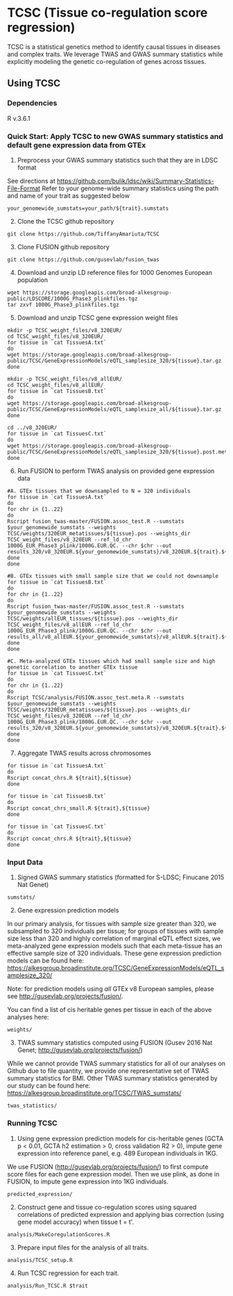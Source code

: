 # TCSC (Tissue co-regulation score regression)

TCSC is a statistical genetics method to identify causal tissues in diseases and complex traits. We leverage TWAS and GWAS summary statistics while explicitly modeling the genetic co-regulation of genes across tissues.

## Using TCSC

### Dependencies

R v.3.6.1

### Quick Start: Apply TCSC to new GWAS summary statistics and default gene expression data from GTEx
1. Preprocess your GWAS summary statistics such that they are in LDSC format

See directions at https://github.com/bulik/ldsc/wiki/Summary-Statistics-File-Format
Refer to your genome-wide summary statistics using the path and name of your trait as suggested below
```
your_genomewide_sumstats=your_path/${trait}.sumstats
```

2. Clone the TCSC github repository
```
git clone https://github.com/TiffanyAmariuta/TCSC
```

3. Clone FUSION github repository

```
git clone https://github.com/gusevlab/fusion_twas
```

4. Download and unzip LD reference files for 1000 Genomes European population
```
wget https://storage.googleapis.com/broad-alkesgroup-public/LDSCORE/1000G_Phase3_plinkfiles.tgz
tar zxvf 1000G_Phase3_plinkfiles.tgz
```

5. Download and unzip TCSC gene expression weight files
```
mkdir -p TCSC_weight_files/v8_320EUR/
cd TCSC_weight_files/v8_320EUR/
for tissue in `cat TissuesA.txt`
do
wget https://storage.googleapis.com/broad-alkesgroup-public/TCSC/GeneExpressionModels/eQTL_samplesize_320/${tissue}.tar.gz
done

mkdir -p TCSC_weight_files/v8_allEUR/
cd TCSC_weight_files/v8_allEUR/
for tissue in `cat TissuesB.txt`
do
wget https://storage.googleapis.com/broad-alkesgroup-public/TCSC/GeneExpressionModels/eQTL_samplesize_all/${tissue}.tar.gz
done

cd ../v8_320EUR/
for tissue in `cat TissuesC.txt`
do
wget https://storage.googleapis.com/broad-alkesgroup-public/TCSC/GeneExpressionModels/eQTL_samplesize_320/${tissue}.post.meta.tar.gz
done
```

6. Run FUSION to perform TWAS analysis on provided gene expression data

```
#A. GTEx tissues that we downsampled to N = 320 individuals 
for tissue in `cat TissuesA.txt`
do
for chr in {1..22}
do
Rscript fusion_twas-master/FUSION.assoc_test.R --sumstats $your_genomewide_sumstats --weights TCSC/weights/320EUR_metatissues/${tissue}.pos --weights_dir TCSC_weight_files/v8_320EUR --ref_ld_chr 1000G_EUR_Phase3_plink/1000G.EUR.QC. --chr $chr --out results_320/v8_320EUR.${your_genomewide_sumstats}/v8_320EUR.${trait}.${tissue}.${chr}.dat
done
done

#B. GTEx tissues with small sample size that we could not downsample
for tissue in `cat TissuesB.txt`
do
for chr in {1..22}
do
Rscript fusion_twas-master/FUSION.assoc_test.R --sumstats $your_genomewide_sumstats --weights TCSC/weights/allEUR_tissues/${tissue}.pos --weights_dir TCSC_weight_files/v8_allEUR --ref_ld_chr 1000G_EUR_Phase3_plink/1000G.EUR.QC. --chr $chr --out results_all/v8_allEUR.${your_genomewide_sumstats}/v8_allEUR.${trait}.${tissue}.${chr}.dat
done
done

#C. Meta-analyzed GTEx tissues which had small sample size and high genetic correlation to another GTEx tissue 
for tissue in `cat TissuesC.txt`
do
for chr in {1..22}
do
Rscript TCSC/analysis/FUSION.assoc_test.meta.R --sumstats $your_genomewide_sumstats --weights TCSC/weights/320EUR_metatissues/${tissue}.pos --weights_dir TCSC_weight_files/v8_320EUR --ref_ld_chr 1000G_EUR_Phase3_plink/1000G.EUR.QC. --chr $chr --out results_320/v8_320EUR.${your_genomewide_sumstats}/v8_320EUR.${trait}.${tissue}.${chr}.dat
done
done
```

7. Aggregate TWAS results across chromosomes

```
for tissue in `cat TissuesA.txt`
do
Rscript concat_chrs.R ${trait},${tissue}
done

for tissue in `cat TissuesB.txt`
do
Rscript concat_chrs_small.R ${trait},${tissue}
done

for tissue in `cat TissuesC.txt`
do
Rscript concat_chrs.R ${trait},${tissue}
done

```

### Input Data 

1. Signed GWAS summary statistics (formatted for S-LDSC; Finucane 2015 Nat Genet)
```
sumstats/
```

2. Gene expression prediction models

In our primary analysis, for tissues with sample size greater than 320, we subsampled to 320 individuals per tissue; for groups of tissues with sample size less than 320 and highly correlation of marginal eQTL effect sizes, we meta-analyzed gene expression models such that each meta-tissue has an effective sample size of 320 individuals. These gene expression prediction models can be found here: https://alkesgroup.broadinstitute.org/TCSC/GeneExpressionModels/eQTL_samplesize_320/

Note: for prediction models using *all* GTEx v8 European samples, please see http://gusevlab.org/projects/fusion/. 

You can find a list of cis heritable genes per tissue in each of the above analyses here: 
```
weights/
```

3. TWAS summary statistics computed using FUSION (Gusev 2016 Nat Genet; http://gusevlab.org/projects/fusion/)

While we cannot provide TWAS summary statistics for all of our analyses on Github due to file quantity, we provide one representative set of TWAS summary statistics for BMI. Other TWAS summary statistics generated by our study can be found here: https://alkesgroup.broadinstitute.org/TCSC/TWAS_sumstats/
```
twas_statistics/
```

### Running TCSC

1. Using gene expression prediction models for cis-heritable genes (GCTA p < 0.01, GCTA h2 estimation > 0, cross validation R2 > 0), impute gene expression into reference panel, e.g. 489 European individuals in 1KG. 

We use FUSION (http://gusevlab.org/projects/fusion/) to first compute score files for each gene expression model. Then we use plink, as done in FUSION, to impute gene expression into 1KG individuals.
```
predicted_expression/
```

2. Construct gene and tissue co-regulation scores using squared correlations of predicted expression and applying bias correction (using gene model accuracy) when tissue t = t'. 

```
analysis/MakeCoregulationScores.R
```

3. Prepare input files for the analysis of all traits. 
```
analysis/TCSC_setup.R
```

4. Run TCSC regression for each trait. 
```
analysis/Run_TCSC.R $trait
```



